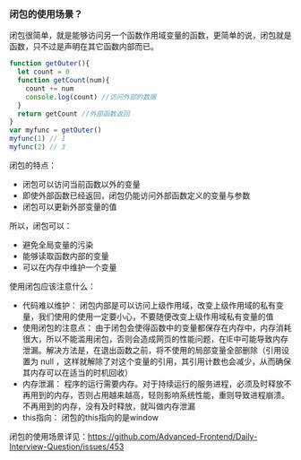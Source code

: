 ### 闭包的使用场景？

闭包很简单，就是能够访问另一个函数作用域变量的函数，更简单的说，闭包就是函数，只不过是声明在其它函数内部而已。

```js
function getOuter(){
  let count = 0
  function getCount(num){
    count += num
    console.log(count) //访问外部的数据
  }
  return getCount //外部函数返回
}
var myfunc = getOuter()
myfunc(1) // 1
myfunc(2) // 3
```

闭包的特点：

- 闭包可以访问当前函数以外的变量
- 即使外部函数已经返回，闭包仍能访问外部函数定义的变量与参数
- 闭包可以更新外部变量的值

所以，闭包可以：

- 避免全局变量的污染
- 能够读取函数内部的变量
- 可以在内存中维护一个变量

使用闭包应该注意什么：

- 代码难以维护： 闭包内部是可以访问上级作用域，改变上级作用域的私有变量，我们使用的使用一定要小心，不要随便改变上级作用域私有变量的值
- 使用闭包的注意点： 由于闭包会使得函数中的变量都保存在内存中，内存消耗很大，所以不能滥用闭包，否则会造成网页的性能问题，在IE中可能导致内存泄漏。解决方法是，在退出函数之前，将不使用的局部变量全部删除（引用设置为 null ，这样就解除了对这个变量的引用，其引用计数也会减少，从而确保其内存可以在适当的时机回收）
- 内存泄漏： 程序的运行需要内存。对于持续运行的服务进程，必须及时释放不再用到的内存，否则占用越来越高，轻则影响系统性能，重则导致进程崩溃。不再用到的内存，没有及时释放，就叫做内存泄漏
- this指向： 闭包的this指向的是window

闭包的使用场景详见：https://github.com/Advanced-Frontend/Daily-Interview-Question/issues/453
